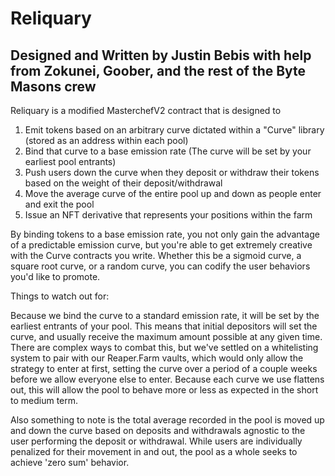 # Reliquary
## Designed and Written by Justin Bebis with help from Zokunei, Goober, and the rest of the Byte Masons crew

Reliquary is a modified MasterchefV2 contract that is designed to
1) Emit tokens based on an arbitrary curve dictated within a "Curve" library (stored as an address within each pool)
2) Bind that curve to a base emission rate (The curve will be set by your earliest pool entrants)
3) Push users down the curve when they deposit or withdraw their tokens based on the weight of their deposit/withdrawal
4) Move the average curve of the entire pool up and down as people enter and exit the pool
5) Issue an NFT derivative that represents your positions within the farm

By binding tokens to a base emission rate, you not only gain the advantage of a predictable emission curve, but you're able
to get extremely creative with the Curve contracts you write. Whether this be a sigmoid curve, a square root curve, or a
random curve, you can codify the user behaviors you'd like to promote.

Things to watch out for:

Because we bind the curve to a standard emission rate, it will be set by the earliest entrants of your pool. This means
that initial depositors will set the curve, and usually receive the maximum amount possible at any given time.
There are complex ways to combat this, but we've settled on a whitelisting system to pair with our Reaper.Farm
vaults, which would only allow the strategy to enter at first, setting the curve over a period of a couple weeks
before we allow everyone else to enter. Because each curve we use flattens out, this will allow the pool to behave
more or less as expected in the short to medium term.

Also something to note is the total average recorded in the pool is moved up and down the curve based on deposits
and withdrawals agnostic to the user performing the deposit or withdrawal. While users are individually penalized for
their movement in and out, the pool as a whole seeks to achieve 'zero sum' behavior.

